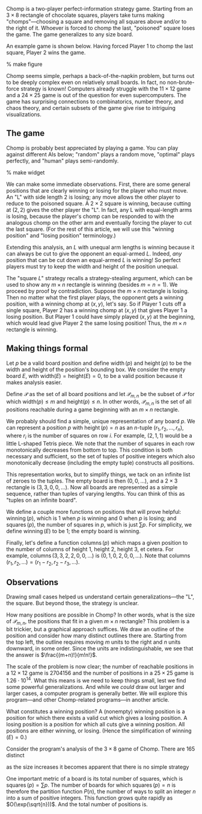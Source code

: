 Chomp is a two-player perfect-information strategy game. Starting from an $3\times 8$ rectangle of chocolate squares, players take turns making "chomps"—choosing a square and removing all squares above and/or to the right of it. Whoever is forced to chomp the last, "poisoned" square loses the game. The game generalizes to any size board.

An example game is shown below. Having forced Player 1 to chomp the last square, Player 2 wins the game.

% make figure

Chomp seems simple, perhaps a back-of-the-napkin problem, but turns out to be deeply complex even on relatively small boards. In fact, no non-brute-force strategy is known! Computers already struggle with the $11\times 12$ game and a $24\times 25$ game is out of the question for even supercomputers. The game has surprising connections to combinatorics, number theory, and chaos theory, and certain subsets of the game give rise to intriguing visualizations.

## The game

Chomp is probably best appreciated by playing a game. You can play against different AIs below; "random" plays a random move, "optimal" plays perfectly, and "human" plays semi-randomly.

% make widget

We can make some immediate observations. First, there are some general positions that are clearly winning or losing for the player who must move. An "L" with side length $2$ is losing; any move allows the other player to reduce to the poisoned square. A $2\times 2$ square is winning, because cutting at $(2, 2)$ gives the other player the "L". In fact, any L with equal-length arms is losing, because the player's chomp can be responded to with the analogous chomp on the other arm and eventually forcing the player to cut the last square. (For the rest of this article, we will use this "winning position" and "losing position" terminology.)

Extending this analysis, an $L$ with unequal arm lengths is winning because it can always be cut to give the opponent an equal-armed $L$. Indeed, *any* position that can be cut down an equal-armed $L$ is winning! So perfect players must try to keep the width and height of the position unequal.

The "square $L$" strategy recalls a strategy-stealing argument, which can be used to show any $m\times n$ rectangle is winning (besides $m=n=1$). We proceed by proof by contradiction. Suppose the $m\times n$ rectangle is losing. Then no matter what the first player plays, the opponent gets a winning position, with a winning chomp at $(x,y)$, let's say. So if Player 1 cuts off a single square, Player 2 has a winning chomp at $(x,y)$ that gives Player 1 a losing position. But Player 1 could have simply played $(x,y)$ at the beginning, which would lead give Player 2 the same losing position! Thus, the $m\times n$ rectangle is winning.



## Making things formal

Let $p$ be a valid board position and define $\operatorname{width}(p)$ and $\operatorname{height}(p)$ to be the width and height of the position's bounding box. We consider the empty board $E$, with $\text{width}(E) = \text{height}(E) = 0$, to be a valid position because it makes analysis easier.

Define $\mathcal{P}$ as the set of all board positions and let $\mathcal{P}_{m,n}$ be the subset of $\mathcal{P}$ for which $\text{width}(p)\leq m$ and $\text{height}(p)\leq n$. In other words, $\mathcal{P}_{m,n}$ is the set of all positions reachable during a game beginning with an $m\times n$ rectangle.

We probably should find a simple, unique representation of any board $p$. We can represent a position $p$ with $\operatorname{height}(p)=n$ as an $n$-tuple $\left(r_1, r_2, …, r_n\right)$, where $r_i$ is the number of squares on row $i$. For example, $(2, 1, 1)$ would be a little L-shaped Tetris piece. We note that the number of squares in each row monotonically decreases from bottom to top. This condition is both necessary and sufficient, so the set of tuples of positive integers which also monotonically decrease (including the empty tuple) constructs all positions.

This representation works, but to simplify things, we tack on an infinite list of zeroes to the tuples. The empty board is then $(0, 0, \dots)$, and a $2\times 3$ rectangle is $(3, 3, 0, 0, \dots)$. Now all boards are represented as a simple sequence, rather than tuples of varying lengths. You can think of this as "tuples on an infinite board".

We define a couple more functions on positions that will prove helpful: $\operatorname{winning}(p)$, which is $1$ when $p$ is winning and $0$ when $p$ is losing; and $\operatorname{squares}(p)$, the number of squares in $p$, which is just $\sum p$. For simplicity, we define $\operatorname{winning}(E)$ to be $1$; the empty board is winning.

Finally, let's define a function $\operatorname{columns}(p)$ which maps a given position to the number of columns of height $1$, height $2$, height $3$, et cetera. For example, $\operatorname{columns}(3, 3, 2, 2, 0, 0, \dots)$ is $(0, 1, 0, 2, 0, 0, \dots)$. Note that $\operatorname{columns}(r_1, r_2, \dots)=(r_1-r_2, r_2-r_3, \dots)$.

## Observations

Drawing small cases helped us understand certain generalizations—the "L", the square. But beyond those, the strategy is unclear. 

How many positions are possible in Chomp? In other words, what is the size of $\mathcal{P}_{m,n}$, the positions that fit in a given $m\times n$ rectangle? This problem is a bit trickier, but a graphical approach suffices. We draw an outline of the position and consider how many distinct outlines there are. Starting from the top left, the outline requires moving $m$ units to the right and $n$ units downward, in some order. Since the units are indistinguishable, we see that the answer is $\frac{(m+n)!}{m!n!}$.

The scale of the problem is now clear; the number of reachable positions in a $12\times 12$ game is $2704156$ and the number of positions in a $25\times 25$ game is $1.26\cdot 10^{14}$. What this means is we need to keep things small, lest we find some powerful generalizations. And while we *could* draw out larger and larger cases, a computer program is generally better. We will explore this program—and other Chomp-related programs—in another article.

What constitutes a winning position? A (nonempty) winning position is a position for which there exists a valid cut which gives a losing position. A losing position is a position for which all cuts give a winning position. All positions are either winning, or losing. (Hence the simplification of $\operatorname{winning}(E)=0$.)

Consider the program's analysis of the $3\times 8$ game of Chomp. There are 165 distinct

as the size increases it becomes apparent that there is no simple strategy

One important metric of a board is its total number of squares, which is $\operatorname{squares}(p)=\sum p$. The number of boards for which $\operatorname{squares}(p)=n$ is therefore the partition function $P(n)$, the number of ways to split an integer $n$ into a sum of positive integers. This function grows quite rapidly as $O(\exp(\sqrt{n}))$. And the total number of positions is.


<!--stackedit_data:
eyJoaXN0b3J5IjpbLTExMjc2NTU5OTJdfQ==
-->